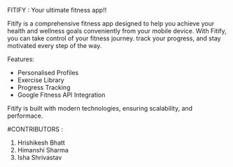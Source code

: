 FITIFY : Your ultimate fitness app!!

Fitify is a comprehensive fitness app designed to help you achieve your health and wellness goals conveniently from your mobile device. With Fitify, you can take control of your fitness journey. track your progress, and stay motivated every step of the way.

Features: 
* Personalised Profiles
* Exercise Library
* Progress Tracking
* Google Fitness API Integration

Fitify is built with modern technologies, ensuring scalability, and performace.

#CONTRIBUTORS :

1) Hrishikesh Bhatt
2) Himanshi Sharma
3) Isha Shrivastav  
